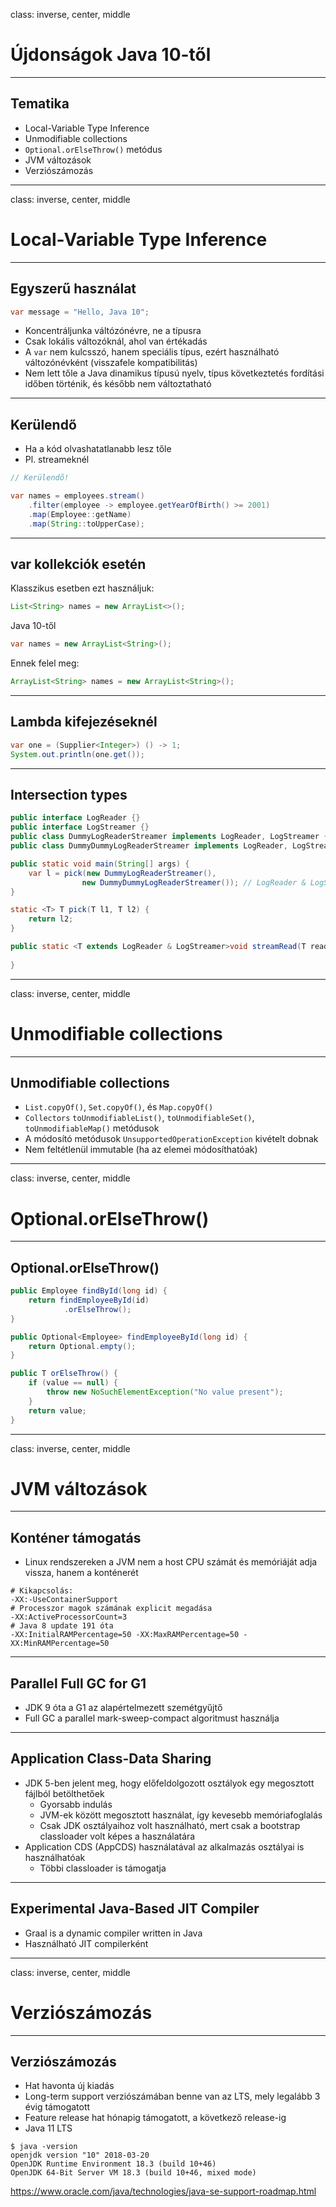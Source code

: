 class: inverse, center, middle

# Újdonságok Java 10-től

---

## Tematika

* Local-Variable Type Inference
* Unmodifiable collections
* `Optional.orElseThrow()` metódus
* JVM változások
* Verziószámozás

---

class: inverse, center, middle

# Local-Variable Type Inference

---

## Egyszerű használat

```java
var message = "Hello, Java 10";
```

* Koncentráljunka váltózónévre, ne a típusra
* Csak lokális változóknál, ahol van értékadás
* A `var` nem kulcsszó, hanem speciális típus, ezért használható változónévként (visszafele kompatibilitás)
* Nem lett tőle a Java dinamikus típusú nyelv, típus következtetés fordítási időben történik, és később nem változtatható

---

## Kerülendő

* Ha a kód olvashatatlanabb lesz tőle
* Pl. streameknél

```java
// Kerülendő!

var names = employees.stream()
    .filter(employee -> employee.getYearOfBirth() >= 2001)
    .map(Employee::getName)
    .map(String::toUpperCase);
```

---

## var kollekciók esetén

Klasszikus esetben ezt használjuk:

```java
List<String> names = new ArrayList<>();
```

Java 10-től

```java
var names = new ArrayList<String>();
```

Ennek felel meg:

```java
ArrayList<String> names = new ArrayList<String>();
```

---

## Lambda kifejezéseknél

```java
var one = (Supplier<Integer>) () -> 1;
System.out.println(one.get());
```

---

## Intersection types

```java
public interface LogReader {}
public interface LogStreamer {}
public class DummyLogReaderStreamer implements LogReader, LogStreamer {}
public class DummyDummyLogReaderStreamer implements LogReader, LogStreamer {}

public static void main(String[] args) {
    var l = pick(new DummyLogReaderStreamer(), 
                new DummyDummyLogReaderStreamer()); // LogReader & LogStreamer
}

static <T> T pick(T l1, T l2) {
    return l2;
}

public static <T extends LogReader & LogStreamer>void streamRead(T readerAndStreamer) {
    
}
```

---

class: inverse, center, middle

# Unmodifiable collections

---

## Unmodifiable collections

* `List.copyOf()`, `Set.copyOf()`, és `Map.copyOf()`
* `Collectors` `toUnmodifiableList()`, `toUnmodifiableSet()`, `toUnmodifiableMap()` metódusok
* A módosító metódusok `UnsupportedOperationException` kivételt dobnak
* Nem feltétlenül immutable (ha az elemei módosíthatóak)

---

class: inverse, center, middle

# Optional.orElseThrow()

---

## Optional.orElseThrow()

```java
public Employee findById(long id) {
    return findEmployeeById(id)
            .orElseThrow();
}

public Optional<Employee> findEmployeeById(long id) {
    return Optional.empty();
}
```

```java
public T orElseThrow() {
    if (value == null) {
        throw new NoSuchElementException("No value present");
    }
    return value;
}
```

---

class: inverse, center, middle

# JVM változások

---

## Konténer támogatás

* Linux rendszereken a JVM nem a host CPU számát és memóriáját adja vissza, hanem a konténerét

```shell
# Kikapcsolás:
-XX:-UseContainerSupport
# Processzor magok számának explicit megadása
-XX:ActiveProcessorCount=3
# Java 8 update 191 óta
-XX:InitialRAMPercentage=50 -XX:MaxRAMPercentage=50 -XX:MinRAMPercentage=50
```

---

## Parallel Full GC for G1

* JDK 9 óta a G1 az alapértelmezett szemétgyűjtő
* Full GC a parallel mark-sweep-compact algoritmust használja

---

## Application Class-Data Sharing

* JDK 5-ben jelent meg, hogy előfeldolgozott osztályok egy megosztott fájlból betölthetőek
  * Gyorsabb indulás
  * JVM-ek között megosztott használat, így kevesebb memóriafoglalás
  * Csak JDK osztályaihoz volt használható, mert csak a bootstrap classloader volt képes a használatára
* Application CDS (AppCDS) használatával az alkalmazás osztályai is használhatóak
  * Többi classloader is támogatja

---

## Experimental Java-Based JIT Compiler

* Graal is a dynamic compiler written in Java 
* Használható JIT compilerként

---

class: inverse, center, middle

# Verziószámozás

---

## Verziószámozás

* Hat havonta új kiadás
* Long-term support verziószámában benne van az LTS, mely legalább 3 évig támogatott
* Feature release hat hónapig támogatott, a következő release-ig
* Java 11 LTS

```shell
$ java -version
openjdk version "10" 2018-03-20
OpenJDK Runtime Environment 18.3 (build 10+46)
OpenJDK 64-Bit Server VM 18.3 (build 10+46, mixed mode)
```

https://www.oracle.com/java/technologies/java-se-support-roadmap.html